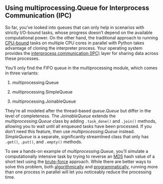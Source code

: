 ## Using multiprocessing.Queue for Interprocess Communication (IPC)

So far, you’ve looked into queues that can only help in scenarios with strictly I/O-bound tasks, whose progress doesn’t depend on the available computational power. On the other hand, the traditional approach to running [CPU-bound](https://en.wikipedia.org/wiki/CPU-bound) tasks on multiple CPU cores in parallel with Python takes advantage of cloning the interpreter process. Your operating system provides the [interprocess communication (IPC)](https://en.wikipedia.org/wiki/Inter-process_communication) layer for sharing data across these processes.

You’ll only find the FIFO queue in the multiprocessing module, which comes in three variants:

1. multiprocessing.Queue

2. multiprocessing.SimpleQueue

3. multiprocessing.JoinableQueue

They’re all modeled after the thread-based *queue.Queue* but differ in the level of completeness. The *JoinableQueue* extends the *multiprocessing.Queue* class by adding `.task_done()` and `.join()` methods, allowing you to wait until all enqueued tasks have been processed. If you don’t need this feature, then use *multiprocessing.Queue* instead. *SimpleQueue* is a separate, significantly streamlined class that only has `.get()`, `.put()`, and `.empty()` methods.

To see a hands-on example of *multiprocessing.Queue*, you’ll simulate a computationally intensive task by trying to reverse an [MD5](https://en.wikipedia.org/wiki/MD5) hash value of a short text using the [brute-force](https://en.wikipedia.org/wiki/Brute-force_attack) approach. While there are better ways to solve this problem, both [algorithmically](https://en.wikipedia.org/wiki/Dictionary_attack) and [programmatically](https://docs.python.org/3/library/multiprocessing.html#using-a-pool-of-workers), running more than one process in parallel will let you noticeably reduce the processing time.
